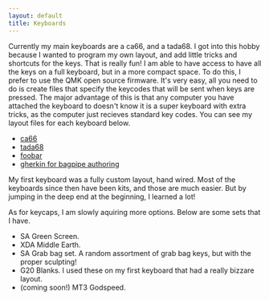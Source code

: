 ```yaml
---
layout: default
title: Keyboards
---
```


Currently my main keyboards are a ca66, and a tada68. I got into this hobby because I wanted to program my own layout, and add little tricks and shortcuts for the keys. That is really fun! I am able to have access to have all the keys on a full keyboard, but in a more compact space. To do this, I prefer to use the QMK open source firmware. It's very easy, all you need to do is create files that specify the keycodes that will be sent when keys are pressed. The major advantage of this is that any computer you have attached the keyboard to doesn't know it is a super keyboard with extra tricks, as the computer just recieves standard key codes. You can see my layout files for each keyboard below.

* [ca66](https://github.com/pwxn/qmk_firmware/blob/master/keyboards/playkbtw/ca66/keymaps/pwxn/keymap.c)
* [tada68](https://github.com/pwxn/qmk_firmware/blob/master/keyboards/tada68/keymaps/paulLayout/keymap.c)
* [foobar](https://github.com/pwxn/qmk_firmware/blob/master/keyboards/foobarMacro/keymaps/default/keymap.c)
* [gherkin for bagpipe authoring](https://github.com/pwxn/qmk_firmware/blob/master/keyboards/40percentclub/gherkin/keymaps/ePipes/keymap.c)

My first keyboard was a fully custom layout, hand wired. Most of the keyboards since then have been kits, and those are much easier. But by jumping in the deep end at the beginning, I learned a lot! 

As for keycaps, I am slowly aquiring more options. Below are some sets that I have.

* SA Green Screen.
* XDA Middle Earth. 
* SA Grab bag set. A random assortment of grab bag keys, but with the proper sculpting!
* G20 Blanks. I used these on my first keyboard that had a really bizzare layout. 
* (coming soon!) MT3 Godspeed.
